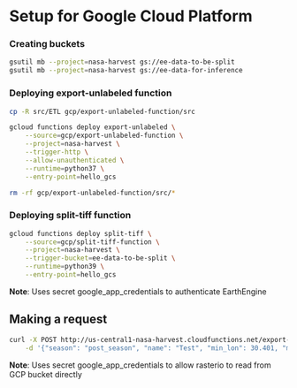 # Setup for Google Cloud Platform
### Creating buckets
```bash
gsutil mb --project=nasa-harvest gs://ee-data-to-be-split
gsutil mb --project=nasa-harvest gs://ee-data-for-inference
```

### Deploying export-unlabeled function

```bash
cp -R src/ETL gcp/export-unlabeled-function/src

gcloud functions deploy export-unlabeled \
    --source=gcp/export-unlabeled-function \
    --project=nasa-harvest \
    --trigger-http \
    --allow-unauthenticated \
    --runtime=python37 \
    --entry-point=hello_gcs

rm -rf gcp/export-unlabeled-function/src/*
```

### Deploying split-tiff function
```bash
gcloud functions deploy split-tiff \
    --source=gcp/split-tiff-function \
    --project=nasa-harvest \
    --trigger-bucket=ee-data-to-be-split \
    --runtime=python39 \
    --entry-point=hello_gcs
```

**Note**: Uses secret google_app_credentials to authenticate EarthEngine

## Making a request
```bash
curl -X POST http://us-central1-nasa-harvest.cloudfunctions.net/export-unlabeled -H "Content-Type:application/json" \
    -d '{"season": "post_season", "name": "Test", "min_lon": 30.401, "max_lon": 30.402, "min_lat": -2.227, "max_lat": -2.226}'
```
**Note**: Uses secret google_app_credentials to allow rasterio to read from GCP bucket directly